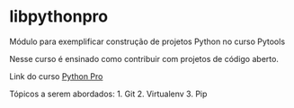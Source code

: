 # libpythonpro
Módulo para exemplificar construção de projetos Python no curso Pytools

Nesse curso é ensinado como contribuir com projetos de código aberto.


Link do curso [Python Pro](https://www.python.pro.br/)

Tópicos a serem abordados:
    1. Git
    2. Virtualenv
    3. Pip
